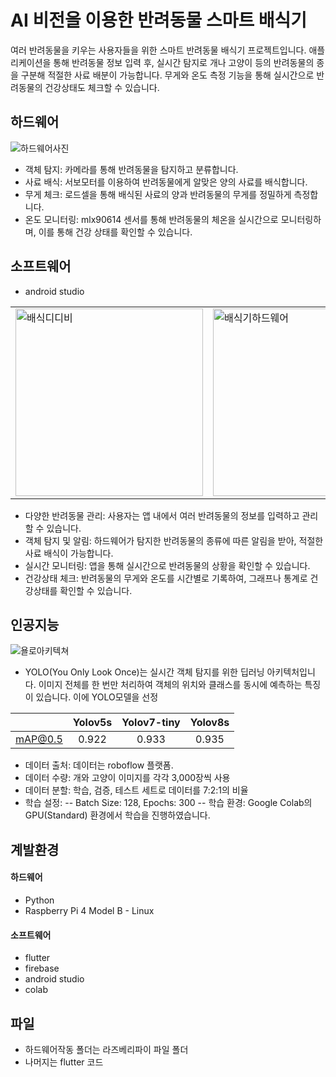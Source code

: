 # AI 비전을 이용한 반려동물 스마트 배식기
여러 반려동물을 키우는 사용자들을 위한 스마트 반려동물 배식기 프로젝트입니다. 애플리케이션을 통해 반려동물 정보 입력 후, 실시간 탐지로 개나 고양이 등의 반려동물의 종을 구분해 적절한 사료 배분이 가능합니다. 무게와 온도 측정 기능을 통해 실시간으로 반려동물의 건강상태도 체크할 수 있습니다.

## 하드웨어 
![하드웨어사진](https://github.com/qqinjin/animal_serving_app/assets/99711238/924b0f28-83f8-46b8-87dd-08cda7b65cbc)
- 객체 탐지: 카메라를 통해 반려동물을 탐지하고 분류합니다.
- 사료 배식: 서보모터를 이용하여 반려동물에게 알맞은 양의 사료를 배식합니다.
- 무게 체크: 로드셀을 통해 배식된 사료의 양과 반려동물의 무게를 정밀하게 측정합니다.
- 온도 모니터링: mlx90614 센서를 통해 반려동물의 체온을 실시간으로 모니터링하며, 이를 통해 건강 상태를 확인할 수 있습니다.

## 소프트웨어
- android studio
<table>
  <tr>
    <td><img src="https://github.com/qqinjin/animal_serving_app/assets/99711238/340a8b22-8f8d-413a-a73a-3c8ac08749f9" alt="배식디디비" width="300"/></td>
    <td><img src="https://github.com/qqinjin/animal_serving_app/assets/99711238/18472f0f-e026-465a-a1ce-d0334fac80bf" alt="배식기하드웨어" width="300"/></td>
    <td><img src="https://github.com/qqinjin/animal_serving_app/assets/99711238/e961a78d-0515-4c79-9a2e-6d5e08066a6e" alt="배식기앱"/></td>
  </tr>
</table>


- 다양한 반려동물 관리: 사용자는 앱 내에서 여러 반려동물의 정보를 입력하고 관리할 수 있습니다.
- 객체 탐지 및 알림: 하드웨어가 탐지한 반려동물의 종류에 따른 알림을 받아, 적절한 사료 배식이 가능합니다.
- 실시간 모니터링: 앱을 통해 실시간으로 반려동물의 상황을 확인할 수 있습니다.
- 건강상태 체크: 반려동물의 무게와 온도를 시간별로 기록하여, 그래프나 통계로 건강상태를 확인할 수 있습니다.

## 인공지능 
![욜로아키텍쳐](https://github.com/qqinjin/animal_serving_app/assets/99711238/c0e024aa-3d0b-40cd-a3f8-0e12bfb4f7b9)
- YOLO(You Only Look Once)는 실시간 객체 탐지를 위한 딥러닝 아키텍처입니다. 이미지 전체를 한 번만 처리하여 객체의 위치와 클래스를 동시에 예측하는 특징이 있습니다. 이에 YOLO모델을 선정
  
|         | Yolov5s | Yolov7-tiny | Yolov8s |
|:-------:|:-------:|:-----------:|:-------:|
| mAP@0.5 |  0.922  |    0.933    |  0.935  |

- 데이터 출처: 데이터는 roboflow 플랫폼.
- 데이터 수량: 개와 고양이 이미지를 각각 3,000장씩 사용
- 데이터 분할: 학습, 검증, 테스트 세트로 데이터를 7:2:1의 비율
- 학습 설정:
-- Batch Size: 128,  Epochs: 300
-- 학습 환경: Google Colab의 GPU(Standard) 환경에서 학습을 진행하였습니다.

## 계발환경
#### 하드웨어 
- Python
- Raspberry Pi 4 Model B - Linux
#### 소프트웨어
- flutter 
- firebase
- android studio
- colab 
  
## 파일 
- 하드웨어작동 폴더는 라즈베리파이 파일 폴더
- 나머지는 flutter 코드

